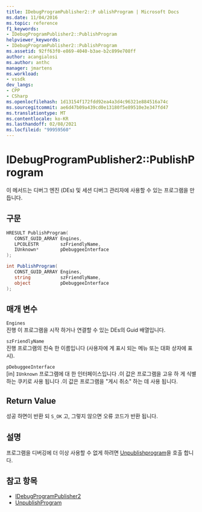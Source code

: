 ```yaml
---
title: IDebugProgramPublisher2::P ublishProgram | Microsoft Docs
ms.date: 11/04/2016
ms.topic: reference
f1_keywords:
- IDebugProgramPublisher2::PublishProgram
helpviewer_keywords:
- IDebugProgramPublisher2::PublishProgram
ms.assetid: 92ff63f0-e869-4040-b3ae-b2c899e708ff
author: acangialosi
ms.author: anthc
manager: jmartens
ms.workload:
- vssdk
dev_langs:
- CPP
- CSharp
ms.openlocfilehash: 1d13154f172fdd92ea4a3d4c96321e884516a74c
ms.sourcegitcommit: ae6d47b09a439cd0e13180f5e89510e3e347fd47
ms.translationtype: MT
ms.contentlocale: ko-KR
ms.lasthandoff: 02/08/2021
ms.locfileid: "99959560"
---
```

# <a name="idebugprogrampublisher2publishprogram"></a>IDebugProgramPublisher2::PublishProgram
이 메서드는 디버그 엔진 (DEs) 및 세션 디버그 관리자에 사용할 수 있는 프로그램을 만듭니다.

## <a name="syntax"></a>구문

```cpp
HRESULT PublishProgram(
   CONST_GUID_ARRAY Engines,
   LPCOLESTR        szFriendlyName,
   IUnknown*        pDebuggeeInterface
);
```

```csharp
int PublishProgram(
   CONST_GUID_ARRAY Engines,
   string           szFriendlyName,
   object           pDebuggeeInterface
);
```

## <a name="parameters"></a>매개 변수
`Engines`\
진행 이 프로그램을 시작 하거나 연결할 수 있는 DEs의 Guid 배열입니다.

`szFriendlyName`\
진행 프로그램의 친숙 한 이름입니다 (사용자에 게 표시 되는 메뉴 또는 대화 상자에 표시).

`pDebuggeeInterface`\
[in] `IUnknown` 프로그램에 대 한 인터페이스입니다 .이 값은 프로그램을 고유 하 게 식별 하는 쿠키로 사용 됩니다 .이 값은 프로그램을 "게시 취소" 하는 데 사용 됩니다.

## <a name="return-value"></a>Return Value
 성공 하면이 반환 되 `S_OK` 고, 그렇지 않으면 오류 코드가 반환 됩니다.

## <a name="remarks"></a>설명
 프로그램을 디버깅에 더 이상 사용할 수 없게 하려면 [Unpublishprogram](../../../extensibility/debugger/reference/idebugprogrampublisher2-unpublishprogram.md)을 호출 합니다.

## <a name="see-also"></a>참고 항목
- [IDebugProgramPublisher2](../../../extensibility/debugger/reference/idebugprogrampublisher2.md)
- [UnpublishProgram](../../../extensibility/debugger/reference/idebugprogrampublisher2-unpublishprogram.md)

